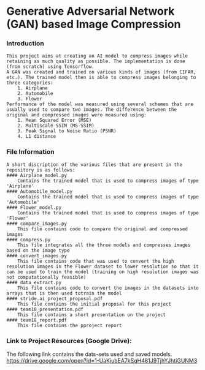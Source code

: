 # Generative Adversarial Network (GAN) based Image Compression

### Introduction
	This project aims at creating an AI model to compress images while retaining as much quality as possible. The implementation is done (from scratch) using Tensorflow.
	A GAN was created and trained on various kinds of images (from CIFAR, etc.). The trained model then is able to compress images belonging to three categories:
		1. Airplane
		2. Automobile
		3. Flower
	Performance of the model was measured using several schemes that are usually used to compare two images. The difference between the original and compressed images were measured using:
		1. Mean Squared Error (MSE)
		2. Multiscale SSIM (MS-SSIM)
		3. Peak Signal to Noise Ratio (PSNR)
		4. L1 distance
	
	
### File Information
	A short discription of the various files that are present in the repository is as follows:
	#### Airplane_model.py
		Contains the trained model that is used to compress images of type 'Airplane'
	#### Automobile_model.py
		Contains the trained model that is used to compress images of type 'Automobile'
	#### Flower_model.py
		Contains the trained model that is used to compress images of type 'Flower'
	#### compare_images.py
		This file contains code to compare the original and compressed images
	#### compress.py
		This file integrates all the three models and compresses images based on the image type
	#### convert_images.py
		This file contains code that was used to convert the high resolution images in the Flower dataset to lower resolution so that it can be used to train the model (training on high resolution images was not computationally feasible)
	#### data_extract.py
		This file contains code to convert the images in the datasets into arrays that is then used totrain the model
	#### stride.ai_project_proposal.pdf
		This file contains the initial proposal for this project
	#### team18_presentation.pdf
		This file contains a short presentation on the project
	#### team18_report.pdf
		This file contains the pproject report

### Link to Project Resources (Google Drive):
The following link contains the dats-sets used and saved models.
https://drive.google.com/open?id=1-UaKjubEA7kSqH481J9TjhYJhtiGUNM3
